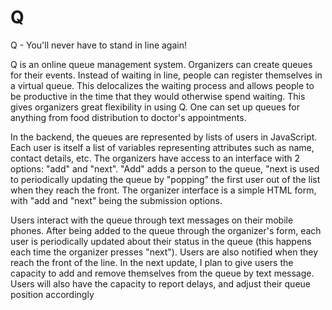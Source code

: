 # Q
Q - You'll never have to stand in line again!

Q is an online queue management system. Organizers can create queues for their events. Instead of waiting in line, people 
can register themselves in a virtual queue. This delocalizes the waiting process and allows people to be productive in the time
that they would otherwise spend waiting. This gives organizers great flexibility in using Q. One can set up queues for anything from 
food distribution to doctor's appointments.

In the backend, the queues are represented by lists of users in JavaScript. Each user is itself a list of variables representing attributes such as 
name, contact details, etc. The organizers have access to an interface with 2 options: "add" and "next". "Add" adds a person to the queue, 
"next is used to periodically updating the queue by "popping" the first user out of the list when they reach the front. The organizer interface
is a simple HTML form, with "add and "next" being the submission options.

Users interact with the queue through text messages on their mobile phones. After being added to the queue through the organizer's form, each user is periodically
updated about their status in the queue (this happens each time the organizer presses "next"). Users are also notified when they reach the
front of the line. In the next update, I plan to give users the capacity to add and remove themselves from the queue by text message. Users
will also have the capacity to report delays, and adjust their queue position accordingly



